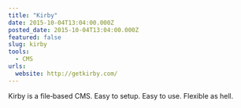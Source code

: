 ```yaml
---
title: "Kirby"
date: 2015-10-04T13:04:00.000Z
posted_date: 2015-10-04T13:04:00.000Z
featured: false
slug: kirby
tools:
  - CMS
urls:
  website: http://getkirby.com/
---
```

Kirby is a file‑based CMS. Easy to setup. Easy to use. Flexible as hell.




